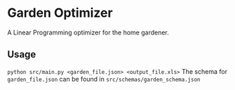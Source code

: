 # Garden Optimizer
A Linear Programming optimizer for the home gardener.

## Usage
`python src/main.py <garden_file.json> <output_file.xls>`
The schema for `garden_file.json` can be found in `src/schemas/garden_schema.json`